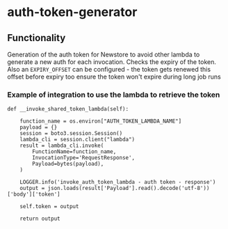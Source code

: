 # auth-token-generator


## Functionality
Generation of the auth token for Newstore to avoid other lambda to generate a new auth for each invocation.
Checks the expiry of the token. Also an `EXPIRY_OFFSET` can be configured - the token gets renewed this offset before expiry too ensure the token won't expire during long job runs



### Example of integration to use the lambda to retrieve the token



    def __invoke_shared_token_lambda(self):

        function_name = os.environ["AUTH_TOKEN_LAMBDA_NAME"]
        payload = {}
        session = boto3.session.Session()
        lambda_cli = session.client("lambda")
        result = lambda_cli.invoke(
            FunctionName=function_name,
            InvocationType='RequestResponse',
            Payload=bytes(payload),
        )

        LOGGER.info('invoke_auth_token_lambda - auth token - response')
        output = json.loads(result['Payload'].read().decode('utf-8'))['body']['token']

        self.token = output

        return output
